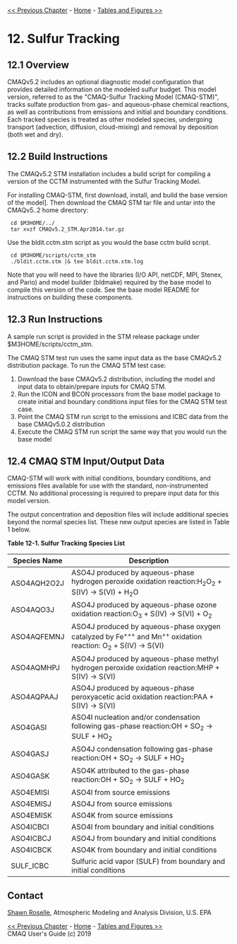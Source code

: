 
<!-- BEGIN COMMENT -->

[<< Previous Chapter](CMAQ_UG_ch11_ISAM.md) - [Home](README.md) - [Tables and Figures >>](CMAQ_UG_tables_figures.md)

<!-- END COMMENT -->

# 12. Sulfur Tracking
## 12.1 Overview

CMAQv5.2 includes an optional diagnostic model configuration that provides detailed information on the modeled sulfur budget. This model version, referred to as the "CMAQ-Sulfur Tracking Model (CMAQ-STM)", tracks sulfate production from gas- and aqueous-phase chemical reactions, as well as contributions from emissions and initial and boundary conditions. Each tracked species is treated as other modeled species, undergoing transport (advection, diffusion, cloud-mixing) and removal by deposition (both wet and dry).

## 12.2 Build Instructions

The CMAQv5.2 STM installation includes a build script for compiling a version of the CCTM instrumented with the Sulfur Tracking Model.

For installing CMAQ-STM, first download, install, and build the base version of the model]. Then download the CMAQ STM tar file and untar into the CMAQv5..2 home directory:

```
 cd $M3HOME/../
 tar xvzf CMAQv5.2_STM.Apr2014.tar.gz
 ```

Use the bldit.cctm.stm script as you would the base cctm build script.

```
 cd $M3HOME/scripts/cctm_stm
 ./bldit.cctm.stm |& tee bldit.cctm.stm.log
 ```
Note that you will need to have the libraries  (I/O API, netCDF, MPI, Stenex, and Pario) and model builder (bldmake) required by the base model to compile this version of the code. See the base model README for instructions on building these components.

## 12.3 Run Instructions

A sample run script is provided in the STM release package under $M3HOME/scripts/cctm_stm.

The CMAQ STM test run uses the same input data as the base CMAQv5.2 distribution package.  To run the CMAQ STM test case:

1. Download the base CMAQv5.2 distribution, including the model and input data to obtain/prepare inputs for CMAQ STM.  
2. Run the ICON and BCON processors from the base model package to create initial and boundary conditions input files for the CMAQ STM test case.
3. Point the CMAQ STM run script to the emissions and ICBC data from the base CMAQv5.0.2 distribution
4. Execute the CMAQ STM run script the same way that you would run the base model

## 12.4 CMAQ STM Input/Output Data

CMAQ-STM will work with initial conditions, boundary conditions, and emissions files available for use with the standard, non-instrumented CCTM. No additional processing is required to prepare input data for this model version.

The output concentration and deposition files will include additional species beyond the normal species list. These new output species are listed in Table 1 below.

**Table 12-1. Sulfur Tracking Species List**

|Species Name|Description|
|--------|--------------------------------|
|ASO4AQH2O2J|ASO4J produced by aqueous-phase hydrogen peroxide oxidation reaction:H<sub>2</sub>O<sub>2</sub> + S(IV) -> S(VI) + H<sub>2</sub>O</div>|
| ASO4AQO3J|ASO4J produced by aqueous-phase ozone oxidation reaction:O<sub>3</sub> + S(IV) -> S(VI) + O<sub>2</sub>|
| ASO4AQFEMNJ|ASO4J produced by aqueous-phase oxygen catalyzed by Fe<sup>+++</sup> and Mn<sup>++</sup> oxidation reaction: O<sub>2</sub> + S(IV) -> S(VI)|
| ASO4AQMHPJ|ASO4J produced by aqueous-phase methyl hydrogen peroxide oxidation reaction:MHP + S(IV) -> S(VI)|
|ASO4AQPAAJ|ASO4J produced by aqueous-phase peroxyacetic acid oxidation reaction:PAA + S(IV) -&gt; S(VI)|
|ASO4GASI|ASO4I nucleation and/or condensation following gas-phase reaction:OH + SO<sub>2</sub> -> SULF + HO<sub>2</sub>|
| ASO4GASJ|ASO4J condensation following gas-phase reaction:OH + SO<sub>2</sub> -&gt; SULF + HO<sub>2</sub>|
| ASO4GASK|ASO4K attributed to the gas-phase reaction:OH + SO<sub>2</sub> -&gt; SULF + HO<sub>2</sub>|
|ASO4EMISI|ASO4I from source emissions|
|ASO4EMISJ|ASO4J from source emissions|
|ASO4EMISK|ASO4K from source emissions|
|ASO4ICBCI|ASO4I from boundary and initial conditions|
|ASO4ICBCJ|ASO4J from boundary and initial conditions|
|ASO4ICBCK|ASO4K from boundary and initial conditions|
| SULF_ICBC|Sulfuric acid vapor (SULF) from boundary and initial conditions|

## Contact
 [Shawn Roselle](mailto:roselle.shawn@epa.gov), Atmospheric Modeling and Analysis Division, U.S. EPA
<!-- BEGIN COMMENT -->

[<< Previous Chapter](CMAQ_UG_ch11_ISAM.md) - [Home](README.md) - [Tables and Figures >>](CMAQ_UG_tables_figures.md)<br>
CMAQ User's Guide (c) 2019<br>

<!-- END COMMENT -->
